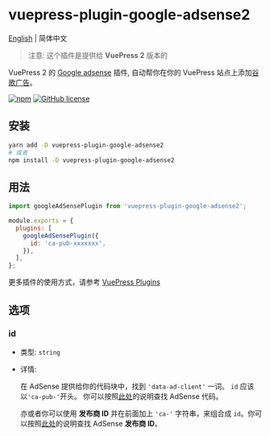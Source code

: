 # vuepress-plugin-google-adsense2

[English](./README.md) | 简体中文

> 注意: 这个插件是提供给 **VuePress 2** 版本的

VuePress 2 的 [Google adsense](https://www.google.com/adsense) 插件, 自动帮你在你的 VuePress 站点上添加[谷歌广告](https://support.google.com/adsense/answer/9261306)。

[![npm](https://img.shields.io/npm/v/vuepress-plugin-google-adsense2.svg)](https://www.npmjs.com/package/vuepress-plugin-google-adsense2) [![GitHub license](https://img.shields.io/github/license/John60676/vuepress-plugin-google-adsense2.svg)](https://github.com/John60676/vuepress-plugin-google-adsense2/blob/master/LICENSE)

## 安装

```sh
yarn add -D vuepress-plugin-google-adsense2
# 或者
npm install -D vuepress-plugin-google-adsense2
```

## 用法

```js
import googleAdSensePlugin from 'vuepress-plugin-google-adsense2';

module.exports = {
  plugins: [
    googleAdSensePlugin({
      id: 'ca-pub-xxxxxxx',
    }),
  ],
};
```

更多插件的使用方式，请参考 [VuePress Plugins](https://vuepress2.netlify.app/reference/plugin-api.html#plugins)

## 选项

### id

- 类型: `string`

- 详情:

  在 AdSense 提供给你的代码块中，找到 `'data-ad-client'` 一词。 `id` 应该以`'ca-pub-'`开头。 你可以按照[此处](https://support.google.com/adsense/answer/7584263?hl=zh_CN)的说明查找 AdSense 代码。

  亦或者你可以使用 **发布商 ID** 并在前面加上 `'ca-'` 字符串，来组合成 `id`。你可以按照[此处](https://support.google.com/adsense/answer/105516?hl=zh-hans)的说明查找 AdSense **发布商 ID**。
